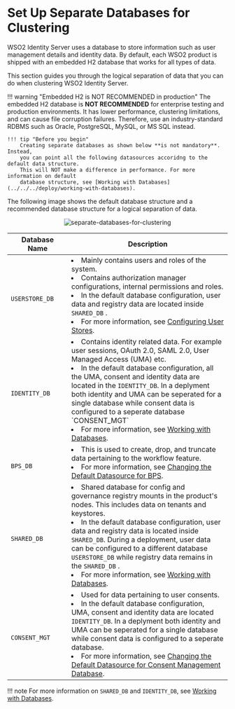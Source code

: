 # Set Up Separate Databases for Clustering

WSO2 Identity Server uses a database to store information such as
user management details and identity data. By
default, each WSO2 product is shipped with an embedded H2 database that
works for all types of data.

This section guides you through the logical separation of data that you
can do when clustering WSO2 Identity Server. 

!!! warning "Embedded H2 is NOT RECOMMENDED in production"
    The embedded H2 database is **NOT RECOMMENDED** for enterprise testing and 
    production environments. It has lower performance, clustering
    limitations, and can cause file corruption failures. Therefore, use an
    industry-standard RDBMS such as Oracle, PostgreSQL, MySQL, or MS SQL
    instead.
    
    !!! tip "Before you begin"
        Creating separate databases as shown below **is not mandatory**. Instead, 
        you can point all the following datasources accoridng to the default data structure. 
        This will NOT make a difference in performance. For more information on default 
        database structure, see [Working with Databases](../../../deploy/working-with-databases).

The following image shows the default database structure and a recommended 
database structure for a logical separation of data.

<div>
    <center>
        <img src="../../assets/img/deploy/separate-databases-for-clustering.png"
         alt="separate-databases-for-clustering ">
    </center>
</div>

<table>
<thead>
<tr class="header">
<th>Database Name</th>
<th>Description</th>
</tr>
</thead>
<tbody>
<tr class="odd">
<td><code>             USERSTORE_DB            </code></td>
<td>
<li>Mainly contains users and roles of the system.</li>
<li>Contains authorization manager configurations, internal permissions and roles.</li>
<li>In the default database configuration, user data and registry data are located inside <code>SHARED_DB</code>
.</li>
<li>For more information, see <a href="../../../deploy/configuring-user-stores">Configuring User Stores</a>.</li>
</td>
</tr>
<tr class="even">
<td><code>             IDENTITY_DB            </code></td>
<td>
<li>Contains identity related data. For example user sessions, OAuth 2.0, SAML 2.0, User Managed Access (UMA) etc.</li>
<li>In the default database configuration, all the UMA, consent and identity data are located 
in the <code>IDENTITY_DB</code>.
 In a deplyment both identity and UMA can be seperated for a single database while consent data is configured to a seperate
  database `CONSENT_MGT`</li>
<li>For more information, see <a href="../../../deploy/working-with-databases">Working with Databases</a>.</li>
</td>
</tr>
<tr class="even">
<td><code>             BPS_DB            </code></td>
<td>
<li>This is used to create, drop, and truncate data pertaining to the workflow feature.</li>
<li>For more information, see <a href="../../../deploy/changing-datasource-bpsds">Changing the Default Datasource 
for BPS</a>.</li>
</td>
</tr>
<tr class="odd">
<td><code>             SHARED_DB            </code></td>
<td>
<li>Shared database for config and governance registry mounts in the product's nodes. This includes data on tenants and 
keystores.</li>
<li>In the default database configuration, user data and registry data is located inside <code>SHARED_DB</code>. 
During a deployment, user data can be configured to a different database <code>USERSTORE_DB</code> while registry
 data remains in the <code>SHARED_DB</code>
.</li>
<li>For more information, see <a href="../../../deploy/working-with-databases">Working with Databases</a>.</li>
</td>
</tr>
<tr class="even">
<td><code>             CONSENT_MGT          </code></td>
<td>
<li>Used for data pertaining to user consents.</li>
<li>In the default database configuration, UMA, consent and identity data are located <code>IDENTITY_DB</code>. 
In a deplyment both identity and UMA can be seperated for a single database while consent data is configured to a seperate 
database.</li>
<li>For more information, see <a href="../../../deploy/changing-datasource-consent-management">Changing the Default Datasource for 
Consent Management Database</a>.</li>
</td>
</tr>
</tbody>
</table>

!!! note
    For more information on `SHARED_DB` and `IDENTITY_DB`, 
    see [Working with Databases](../../../deploy/working-with-databases/).
